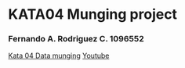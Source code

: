 # KATA04 Munging project
### Fernando A. Rodriguez C. 1096552

[Kata 04 Data munging](http://codekata.com/kata/kata04-data-munging/)
[Youtube]()
